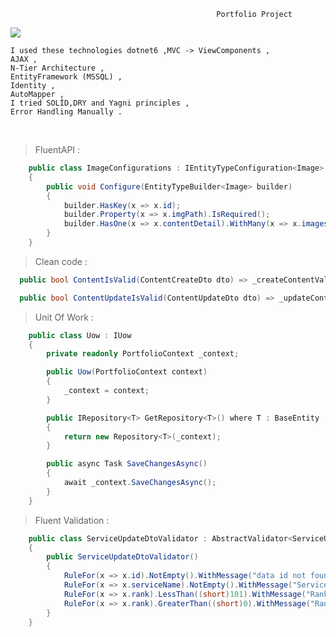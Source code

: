 
                                                  Portfolio Project
![]([https://github.com/Your_Repository_Name/Your_GIF_Name.gif](https://github.com/ekremgunes/PortfolioProject/blob/master/panel_222.gif))

```
I used these technologies dotnet6 ,MVC -> ViewComponents ,
AJAX ,
N-Tier Architecture ,
EntityFramework (MSSQL) ,
Identity ,
AutoMapper ,
I tried SOLİD,DRY and Yagni principles ,
Error Handling Manually .
```
<br>


> FluentAPI : 

```c#
    public class ImageConfigurations : IEntityTypeConfiguration<Image>
    {
        public void Configure(EntityTypeBuilder<Image> builder)
        {
            builder.HasKey(x => x.id);
            builder.Property(x => x.imgPath).IsRequired();
            builder.HasOne(x => x.contentDetail).WithMany(x => x.images).HasForeignKey(x => x.contentDetailId);
        }
    }
```
> Clean code :

```c#
  public bool ContentIsValid(ContentCreateDto dto) => _createContentValidator.Validate(dto).IsValid;

  public bool ContentUpdateIsValid(ContentUpdateDto dto) => _updateContentValidator.Validate(dto).IsValid;
```

> Unit Of Work : 

```c#
    public class Uow : IUow 
    {
        private readonly PortfolioContext _context;

        public Uow(PortfolioContext context)
        {
            _context = context;
        }

        public IRepository<T> GetRepository<T>() where T : BaseEntity
        {
            return new Repository<T>(_context);
        }

        public async Task SaveChangesAsync()
        {
            await _context.SaveChangesAsync();
        }
    }
```
> Fluent Validation :
```c#
    public class ServiceUpdateDtoValidator : AbstractValidator<ServiceUpdateDto>
    {
        public ServiceUpdateDtoValidator()
        {
            RuleFor(x => x.id).NotEmpty().WithMessage("data id not found");
            RuleFor(x => x.serviceName).NotEmpty().WithMessage("Service name can't be empty");
            RuleFor(x => x.rank).LessThan((short)101).WithMessage("Rank max value is 100");
            RuleFor(x => x.rank).GreaterThan((short)0).WithMessage("Rank min value is 1");
        }
    }
```

